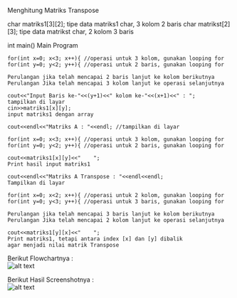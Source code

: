 Menghitung Matriks Transpose

char matriks1[3][2]; tipe data matriks1 char, 3 kolom 2 baris
char matrikst[2][3]; tipe data matrikst char, 2 kolom 3 baris

int main()
Main Program

    for(int x=0; x<3; x++){ //operasi untuk 3 kolom, gunakan looping for
    for(int y=0; y<2; y++){ //operasi untuk 2 baris, gunakan looping for

    Perulangan jika telah mencapai 2 baris lanjut ke kolom berikutnya
    Perulangan Jika telah mencapai 3 kolom lanjut ke operasi selanjutnya

    cout<<"Input Baris ke-"<<(y+1)<<" kolom ke-"<<(x+1)<<" : ";
    tampilkan di layar
    cin>>matriks1[x][y];
    input matriks1 dengan array

    cout<<endl<<"Matriks A : "<<endl; //tampilkan di layar

    for(int x=0; x<3; x++){ //operasi untuk 3 kolom, gunakan looping for
    for(int y=0; y<2; y++){ //operasi untuk 2 baris, gunakan looping for

    cout<<matriks1[x][y]<<"    ";
    Print hasil input matriks1

    cout<<endl<<"Matriks A Transpose : "<<endl<<endl;
    Tampilkan di layar

    for(int x=0; x<2; x++){ //operasi untuk 2 kolom, gunakan looping for
    for(int y=0; y<3; y++){ //operasi untuk 3 baris, gunakan looping for

    Perulangan jika telah mencapai 3 baris lanjut ke kolom berikutnya
    Perulangan Jika telah mencapai 2 kolom lanjut ke operasi selanjutnya

    cout<<matriks1[y][x]<<"    ";
    Print matriks1, tetapi antara index [x] dan [y] dibalik
    agar menjadi nilai matrik Transpose

Berikut Flowchartnya : <br/>
![alt text](https://raw.githubusercontent.com/arkyana/Praktikum9/master/soal6.5b/flow.png)

Berikut Hasil Screenshotnya : <br/>
![alt text](https://raw.githubusercontent.com/arkyana/Praktikum9/master/soal6.5b/ss.png)
